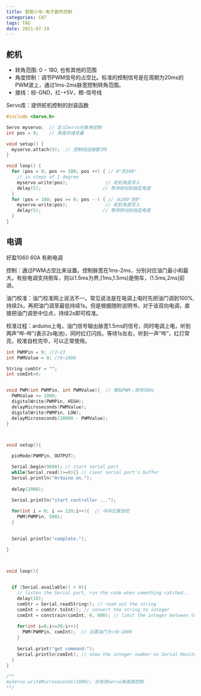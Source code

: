 ```yaml
---
title: 智能小车-电子器件控制
categories: CAT
tags: TAG
date: 2021-07-19
---
```


## 舵机

- 转角范围: $0-180$, 也有其他的范围
- 角度控制：调节PWM信号的占空比。标准的控制信号是在周期为20ms的PWM波上，通过1ms-2ms脉宽控制转角范围。
- 接线：棕-GND，红-+5V，橙-信号线

Servo库：提供舵机控制的封装函数

```c++
#include <Servo.h>

Servo myservo;  // 定义Servo对象来控制
int pos = 0;    // 角度存储变量

void setup() {
  myservo.attach(9);  // 控制线连接数字9
}

void loop() {
  for (pos = 0; pos <= 180; pos ++) { // 0°到180°
    // in steps of 1 degree
    myservo.write(pos);              // 舵机角度写入
    delay(5);                       // 等待转动到指定角度
  }
  for (pos = 180; pos >= 0; pos --) { // 从180°到0°
    myservo.write(pos);              // 舵机角度写入
    delay(5);                       // 等待转动到指定角度
  }
}
```

## 电调

好盈1060 60A 有刷电调

控制：通过PWM占空比来设置。控制脉宽在1ms-2ms，分别对应油门最小和最大。有些电调支持倒车，则以1.5ms为界,[1ms,1.5ms)是倒车，(1.5ms,2ms]前进。

油门校准：油门校准网上说法不一。常见说法是在电调上电时先把油门调到100%,持续2s，再把油门调至最低持续1s。但是根据随附说明书，对于该双向电调，直接把油门调至中位点，持续2s即可校准。

校准过程：arduino上电，油门信号输出脉宽1.5ms的信号，同时电调上电，听到两声“哔-哔”(表示2s电池)，同时红灯闪烁。等待1s左右，听到一声“哔”，红灯常亮，校准自检完毕，可以正常使用。

```c++
int PWMPin = 9; //2~13
int PWMValue = 0; //0~1000

String comStr = "";
int comInt=0;


void PWM(int PWMPin, int PWMValue){  // 模拟PWM；频率50Hz
  PWMValue += 1000;
  digitalWrite(PWMPin, HIGH);
  delayMicroseconds(PWMValue);
  digitalWrite(PWMPin, LOW);
  delayMicroseconds(20000 - PWMValue);
}



void setup(){

  pinMode(PWMPin, OUTPUT);

  Serial.begin(9600); // start serial port
  while(Serial.read()>=0){} // clear serial port's buffer
  Serial.println("Arduino on.");
  
  delay(2000);
  
  Serial.println("start controller ...");

  for(int i = 0; i <= 220;i++){  // 中间位置自检
    PWM(PWMPin, 500);
  }

  
  Serial.println("complete.");

}



void loop(){

  
  if (Serial.available() > 0){
    // listen the Serial port, run the code when something catched..
    delay(10);
    comStr = Serial.readString(); // read out the string
    comInt = comStr.toInt(); // convert the string to integer
    comInt = constrain(comInt, 0, 600); // limit the integer between to 1000 and 2000
    
    for(int i=0;i<=30;i++){
      PWM(PWMPin, comInt);  // 设置油门大小0~1000
    }
    
    Serial.print("get command:");
    Serial.println(comInt); // show the integer number on Serial Monitor
  }
}

/**
myServo.writeMicroseconds(1000); 也有用servo库直接控制
**/
```